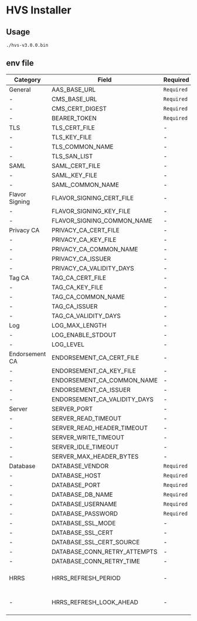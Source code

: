 # HVS Installer

## Usage
```shell
./hvs-v3.0.0.bin
```

## env file

Category | Field | Required | Type | Default
---------|-------|----------|------|---------|
General | AAS_BASE_URL | `Required` | `string` | |
\- | CMS_BASE_URL | `Required` |`string` | |
\- | CMS_CERT_DIGEST | `Required` |`string` | |
\- | BEARER_TOKEN | `Required` |`string` | |
TLS | TLS_CERT_FILE | - |`string` | |
\- | TLS_KEY_FILE | - |`string` | |
\- | TLS_COMMON_NAME | - |`string` | |
\- | TLS_SAN_LIST | - |`string` | |
SAML | SAML_CERT_FILE | - |`string` | |
\- | SAML_KEY_FILE | - |`string` | |
\- | SAML_COMMON_NAME | - |`string` | |
Flavor Signing | FLAVOR_SIGNING_CERT_FILE | - |`string` || 
\- | FLAVOR_SIGNING_KEY_FILE | - |`string` | |
\- | FLAVOR_SIGNING_COMMON_NAME | - |`string` | |
Privacy CA | PRIVACY_CA_CERT_FILE | - |`string` | |
\- | PRIVACY_CA_KEY_FILE | - |`string` | |
\- | PRIVACY_CA_COMMON_NAME | - |`string` | |
\- | PRIVACY_CA_ISSUER | - |`string` | |
\- | PRIVACY_CA_VALIDITY_DAYS | - |`int` | |
Tag CA | TAG_CA_CERT_FILE | - |`string` | |
\- | TAG_CA_KEY_FILE | - |`string` | |
\- | TAG_CA_COMMON_NAME | - |`string` | |
\- | TAG_CA_ISSUER | - |`string` | |
\- | TAG_CA_VALIDITY_DAYS | - |`int` | |
Log | LOG_MAX_LENGTH | - |`int` | |
\- | LOG_ENABLE_STDOUT | - |`bool` | |
\- | LOG_LEVEL | - |`string` | |
Endorsement CA | ENDORSEMENT_CA_CERT_FILE | - |`string` | |
\- | ENDORSEMENT_CA_KEY_FILE | - |`string` | |
\- | ENDORSEMENT_CA_COMMON_NAME | - |`string` | |
\- | ENDORSEMENT_CA_ISSUER | - |`string` | |
\- | ENDORSEMENT_CA_VALIDITY_DAYS | - |`int` | |
Server | SERVER_PORT | - |`int` | |
\- | SERVER_READ_TIMEOUT | - |`Duration` | |
\- | SERVER_READ_HEADER_TIMEOUT | - |`Duration` | |
\- | SERVER_WRITE_TIMEOUT | - |`Duration` | |
\- | SERVER_IDLE_TIMEOUT | - |`Duration` | |
\- | SERVER_MAX_HEADER_BYTES | - |`int` | |
Database | DATABASE_VENDOR | `Required` |`string` | |
\- | DATABASE_HOST | `Required` |`string` | |
\- | DATABASE_PORT | `Required` |`int` | |
\- | DATABASE_DB_NAME | `Required` |`string` | |
\- | DATABASE_USERNAME | `Required` |`string` | |
\- | DATABASE_PASSWORD | `Required` |`string` | |
\- | DATABASE_SSL_MODE | - |`string` | |
\- | DATABASE_SSL_CERT | - |`string` | |
\- | DATABASE_SSL_CERT_SOURCE | - |`string` | |
\- | DATABASE_CONN_RETRY_ATTEMPTS | - |`int` | |
\- | DATABASE_CONN_RETRY_TIME | - |`int` | |
HRRS | HRRS_REFRESH_PERIOD | - |`Duration` | 2 minutes ("2m")|
\- | HRRS_REFRESH_LOOK_AHEAD | - |`Duration` | 5 minutes ("5m")|

